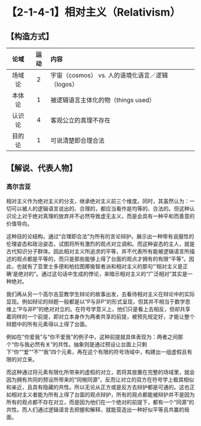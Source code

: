 # 【2-1-4-1】相对主义（Relativism）

## 【构造方式】

|  论域  | 运动 | 内容                                             |
| :----: | :--: | :----------------------------------------------- |
| 场域论 |  2   | 宇宙（cosmos） vs. 人的语境化语言／逻辑（logos） |
| 本体论 |  1   | 被逻辑语言主体化的物（things used）              |
| 认识论 |  4   | 客观公立的真理不存在                             |
| 目的论 |  1   | 可说清楚即合理合法                               |

## 【解说、代表人物】

### 高尔吉亚

相对主义作为绝对主义的分支，继承绝对主义前三个维度。同时，其虽然认为：一切可以被人的逻辑语言说出的、合理的，都应当看作是均等的、合法的。但这种认识论上对于绝对真理的放弃并不必然导致虚无主义，而是会具有一种平和而善意的价值导向。

这种目的论结构，通过“合理即合法”为所有的言论辩护。展示出一种带有说服性的伦理姿态和政治姿态，试图将所有激烈的观点对立调和。而这种姿态的主人，就是古代知识分子群体。因此相对主义所追求的平等，并不代表所有能被逻辑语言所描述的观点都是平等的，而只是那些能够上得了台面的观点才拥有的有限“平等”。因此，也就有了亚里士多德和柏拉图揶揄智者派和相对主义的那句“‘相对主义是正确’是绝对的”。通过这句话中生成的悖论，来暗示相对主义的“广泛相对”其实是一种绝对。

我们再从另一个高尔吉亚教学生辩论的故事出发，去看待相对主义在辩论中的实际显现。例如辩论的辩题一般都是以“P与非P”的形式呈现，但其并不相当于数学思维上“P与非P”的绝对对立的。在符号学意义上，他们只是看上去相反，但却共享着同样的一个前提，即对立本身作为两者共享的前提，被预先规定好，才能让整个辩题中的所有元素得以上得了台面。

例如在“你爱我”与“你不爱我”的例子中，这种前提就具体表现为：两者之间那个“你与我必然有关”的共性。抽象则是通过预设让台面上只剩下“你”“爱”“不”“我”四个元素，再在这个有限的符号场域中，构建出一组虚假且有限的对立来。

而这种通过将元素有限化所带来的虚假的对立，若将其放置在完整的场域里，就会因为拥有共同的预设所带来的“同根同源”，反而让对立的双方在符号学上极其相似和亲近，且具有隐藏的共性。所以无论从正方或是反方去辩护都是可通的。这也正如相对主义者能为所有上得了台面的观点辩护，所有的观点都能被辩护并不是因为所有的观点都不存在对立，而是因为他们在一个绝对的前提下，都有一个“同源”的共性。而人们通过逻辑语言去把握和解释，就能营造出一种好似平等且共赢的局面。
